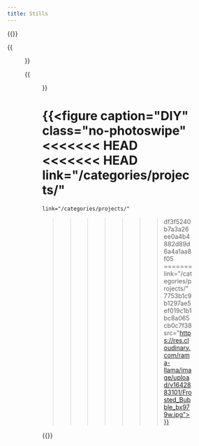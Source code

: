 ```yaml
---
title: Stills
---
```


{{<gallery caption-effect="none">}}
  
  {{<figure 
    caption="Flowers"
    class="no-photoswipe"
    link="/categories/flowers/"
    src="https://res.cloudinary.com/rama-llama/image/upload/v1603125308/White_Zinnia_ksufjy_ohhsah.jpg">}}
    
{{<figure
    caption="Studio"
    class="no-photoswipe"
    link="/categories/studio/"
    src="https://res.cloudinary.com/rama-llama/image/upload/v1609341586/Horns_vnuqzk.jpg">}}
  
{{<figure 
    caption="DIY"
    class="no-photoswipe"
<<<<<<< HEAD
<<<<<<< HEAD
    link="/categories/projects/"
=======
    link="/categories/projects/"
>>>>>>> df3f5240b7a3a26ee0a4b4882d89d6a4a1aa8f05
=======
    link="/categories/projects/"
>>>>>>> 7753b1c9b1297ae5ef019c1b1bc8a065cb0c7f38
    src="https://res.cloudinary.com/rama-llama/image/upload/v1642883101/Frosted_Bubble_bx979w.jpg">}}

    
{{</gallery >}}
